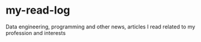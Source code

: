 # my-read-log
Data engineering, programming and other news, articles I read related to my profession and interests

